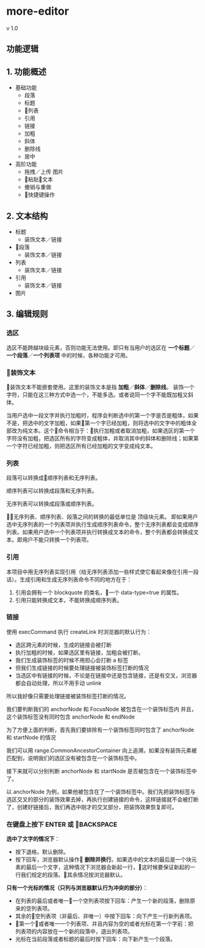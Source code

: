 # more-editor
 v 1.0

## 功能逻辑

## 1. 功能概述

- 基础功能
  - 段落
  - 标题
  - 列表
  - 引用
  - 链接
  - 加粗
  - 斜体
  - 删除线
  - 居中
- 高阶功能
  - 拖拽／上传 图片
  - 粘贴文本
  - 撤销与重做
  - 快捷键操作


## 2. 文本结构

  - 标题
    - 装饰文本／链接
  - 段落
    - 装饰文本／链接
  - 列表
    - 装饰文本／链接
  - 引用
    - 装饰文本／链接
  - 图片

## 3. 编辑规则

### 选区

选区不能跨越块级元素，否则功能无法使用。即只有当用户的选区在 **一个标题**／**一个段落**／**一个列表项** 中的时候，各种功能才可用。

### 装饰文本

装饰文本不能嵌套使用。这里的装饰文本是指 **加粗**／**斜体**／**删除线**。 装饰一个字符，只能在这三种方式中选一个，不能多选。或者说同一个字不能既加粗又斜体。

当用户选中一段文字并执行加粗时，程序会判断选中的第一个字是否是粗体，如果不是，把选中的文字加粗，如果第一个字已经加粗，则将选中的文字中的粗体全部改为纯文本。这个命令相当于：执行加粗或者取消加粗，如果选区的第一个字符没有加粗，把选区所有的字符变成粗体，并取消其中的斜体和删除线；如果第一个字符已经加粗，则把选区所有已经加粗的文字变成纯文本。

### 列表

段落可以转换成顺序列表和无序列表。

顺序列表可以转换成段落和无序列表。

无序列表可以转换成段落或顺序列表。

无序列表、顺序列表、段落之间的转换的最低单位是 顶级块元素。 即如果用户选中无序列表的一个列表项并执行生成顺序列表命令，整个无序列表都会变成顺序列表。如果用户选中一个列表项并执行转换成文本的命令，整个列表都会转换成文本。即用户不能只转换一个列表项。

### 引用

本项目中用无序列表实现引用（给无序列表添加一些样式使它看起来像在引用一段话）。生成引用和生成无序列表命令不同的地方在于：
1. 引用会拥有一个 blockquote 的类名，一个 data-type=true 的属性。
2. 引用只能转换成文本，不能转换成顺序列表。

### 链接

使用 execCommand 执行 createLink 时浏览器的默认行为：
- 选区跨元素的时候，生成的链接会被打断
- 执行加粗的时候，如果选区里有链接，加粗会被打断。
- 我们生成装饰标签的时候不用担心会打断 a 标签
- 但我们生成链接的时候要处理链接被装饰标签打断的情况
- 当选区中有链接的时候，不论是在链接中还是包含链接，还是有交叉，浏览器都会自动处理，所以不用手动 unlink

所以我好像只需要处理链接被装饰标签打断的情况。

我们要判断我们的 anchorNode 和 FocusNode 被包含在一个装饰标签内
并且，这个装饰标签没有同时包含 anchorNode 和 endNode

为了方便上面的判断，首先我们要排除有一个装饰标签同时包含了 anchorNode 和 startNode 的情况

我们可以用 range.CommonAncestorContainer 向上追溯，如果没有装饰元素被匹配到，说明我们的选区没有被包含在一个装饰标签中。

接下来就可以分别判断 anchorNode 和 startNode 是否被包含在一个装饰标签中了。

以 anchorNode 为例，如果他被包含在了一个装饰标签中。我们先把装饰标签与选区交叉的部分的装饰效果去掉，再执行创建链接的命令，这样链接就不会被打断了，创建好链接后，我们再选中刚才的交叉部分，把装饰效果恢复即可。

### 在键盘上按下 ENTER 或 BACKSPACE

**选中了文字的情况下**：

- 按下退格，默认删除。
- 按下回车，浏览器默认操作 **删除并换行**。如果选中的文本的最后是一个块元素的最后一个文字，这种情况下浏览器会新起一行，这时候要保证新起的一行我们规定的段落。其余情况按浏览器默认。

**只有一个光标的情况（只列与浏览器默认行为冲突的部分）**：

- 在列表的最后或者唯一一个空列表项按下回车：产生一个新的段落，删除原来的空列表项。
- 其余的空列表项（非最后、非唯一）中按下回车：向下产生一行新列表项。
- 第一个或者唯一一个列表项、并且内容为空的或者光标在第一个字前：把列表项的内容放在一个新的段落中，退出列表项。
- 光标在当前段落或者标题的最后时按下回车：向下新产生一个段落。




